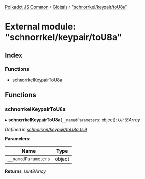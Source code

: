 [Polkadot JS Common](../README.md) › [Globals](../globals.md) › ["schnorrkel/keypair/toU8a"](_schnorrkel_keypair_tou8a_.md)

# External module: "schnorrkel/keypair/toU8a"

## Index

### Functions

* [schnorrkelKeypairToU8a](_schnorrkel_keypair_tou8a_.md#schnorrkelkeypairtou8a)

## Functions

###  schnorrkelKeypairToU8a

▸ **schnorrkelKeypairToU8a**(`__namedParameters`: object): *Uint8Array*

*Defined in [schnorrkel/keypair/toU8a.ts:9](https://github.com/polkadot-js/common/blob/e09d0ca5/packages/util-crypto/src/schnorrkel/keypair/toU8a.ts#L9)*

**Parameters:**

Name | Type |
------ | ------ |
`__namedParameters` | object |

**Returns:** *Uint8Array*
